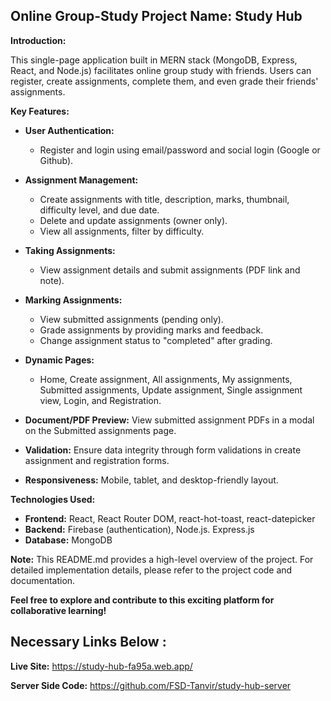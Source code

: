## Online Group-Study Project Name: Study Hub 

**Introduction:**

This single-page application built in MERN stack (MongoDB, Express, React, and Node.js) facilitates online group study with friends. Users can register, create assignments, complete them, and even grade their friends' assignments.

**Key Features:**

* **User Authentication:**
    * Register and login using email/password and social login (Google or Github).
* **Assignment Management:**
    * Create assignments with title, description, marks, thumbnail, difficulty level, and due date.
    * Delete and update assignments (owner only).
    * View all assignments, filter by difficulty.
* **Taking Assignments:**
    * View assignment details and submit assignments (PDF link and note).
* **Marking Assignments:**
    * View submitted assignments (pending only).
    * Grade assignments by providing marks and feedback.
    * Change assignment status to "completed" after grading.
* **Dynamic Pages:**
    * Home, Create assignment, All assignments, My assignments, Submitted assignments, Update assignment, Single assignment view, Login, and Registration.

* **Document/PDF Preview:** View submitted assignment PDFs in a modal on the Submitted assignments page.
* **Validation:** Ensure data integrity through form validations in create assignment and registration forms.
* **Responsiveness:** Mobile, tablet, and desktop-friendly layout.

**Technologies Used:**

* **Frontend:** React, React Router DOM, react-hot-toast, react-datepicker
* **Backend:** Firebase (authentication), Node.js. Express.js
* **Database:** MongoDB

**Note:** This README.md provides a high-level overview of the project. For detailed implementation details, please refer to the project code and documentation.

**Feel free to explore and contribute to this exciting platform for collaborative learning!**

## Necessary Links Below :

**Live Site:** https://study-hub-fa95a.web.app/

**Server Side Code:** https://github.com/FSD-Tanvir/study-hub-server

